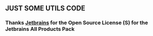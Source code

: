 ## JUST SOME UTILS CODE


### Thanks [Jetbrains](https://www.jetbrains.com) for the Open Source License (S) for the Jetbrains All Products Pack